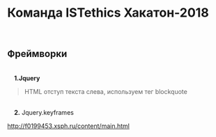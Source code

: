 # Команда ISTethics Хакатон-2018

 &nbsp;&nbsp;&nbsp;&nbsp;<h2> Фреймворки </h2>
 <br/>&nbsp;&nbsp;&nbsp;&nbsp;<strong>1.Jquery </strong> 
 <br/><p><blockquote> HTML отступ текста слева, используем тег blockquote </blockquote></p>
 <br/>&nbsp;&nbsp;&nbsp;&nbsp;<strong>2.</strong> Jquery.keyframes
 



http://f0199453.xsph.ru/content/main.html
